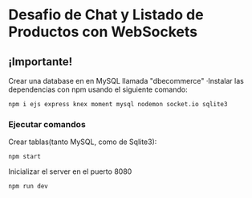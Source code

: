 # Desafio de Chat y Listado de Productos con WebSockets

## ¡Importante!
Crear una database en en MySQL llamada "dbecommerce"
·Instalar las dependencias con npm usando el siguiente comando:
```
npm i ejs express knex moment mysql nodemon socket.io sqlite3
```
### Ejecutar comandos
Crear tablas(tanto MySQL, como de Sqlite3):
```
npm start
```
Inicializar el server en el puerto 8080
```
npm run dev
```




